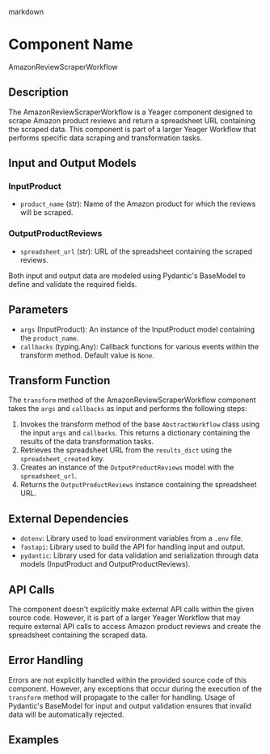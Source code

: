 markdown
# Component Name

AmazonReviewScraperWorkflow

## Description

The AmazonReviewScraperWorkflow is a Yeager component designed to scrape Amazon product reviews and return a spreadsheet URL containing the scraped data. This component is part of a larger Yeager Workflow that performs specific data scraping and transformation tasks.

## Input and Output Models

### InputProduct

- `product_name` (str): Name of the Amazon product for which the reviews will be scraped.

### OutputProductReviews

- `spreadsheet_url` (str): URL of the spreadsheet containing the scraped reviews.

Both input and output data are modeled using Pydantic's BaseModel to define and validate the required fields.

## Parameters

- `args` (InputProduct): An instance of the InputProduct model containing the `product_name`.
- `callbacks` (typing.Any): Callback functions for various events within the transform method. Default value is `None`.

## Transform Function

The `transform` method of the AmazonReviewScraperWorkflow component takes the `args` and `callbacks` as input and performs the following steps:

1. Invokes the transform method of the base `AbstractWorkflow` class using the input `args` and `callbacks`. This returns a dictionary containing the results of the data transformation tasks.
2. Retrieves the spreadsheet URL from the `results_dict` using the `spreadsheet_created` key.
3. Creates an instance of the `OutputProductReviews` model with the `spreadsheet_url`.
4. Returns the `OutputProductReviews` instance containing the spreadsheet URL.

## External Dependencies

- `dotenv`: Library used to load environment variables from a `.env` file.
- `fastapi`: Library used to build the API for handling input and output.
- `pydantic`: Library used for data validation and serialization through data models (InputProduct and OutputProductReviews).

## API Calls

The component doesn't explicitly make external API calls within the given source code. However, it is part of a larger Yeager Workflow that may require external API calls to access Amazon product reviews and create the spreadsheet containing the scraped data.

## Error Handling

Errors are not explicitly handled within the provided source code of this component. However, any exceptions that occur during the execution of the `transform` method will propagate to the caller for handling. Usage of Pydantic's BaseModel for input and output validation ensures that invalid data will be automatically rejected.

## Examples

